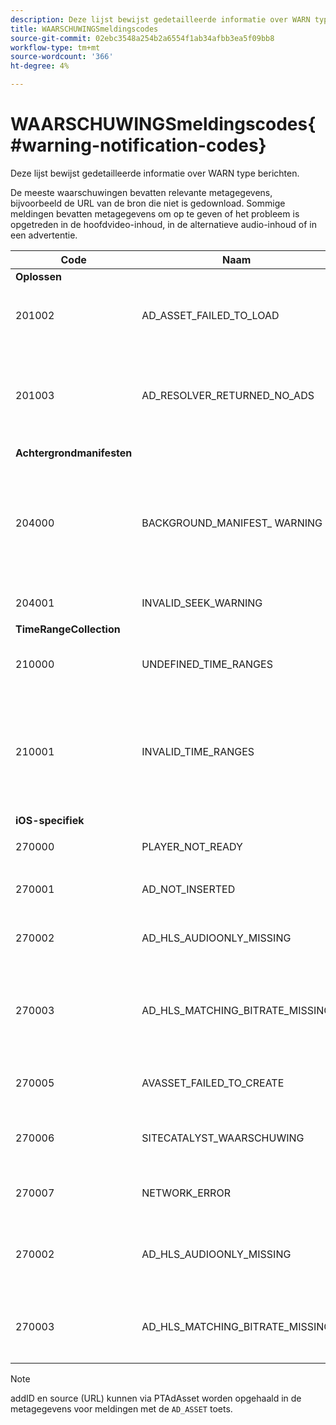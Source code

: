 ```yaml
---
description: Deze lijst bewijst gedetailleerde informatie over WARN type berichten.
title: WAARSCHUWINGSmeldingscodes
source-git-commit: 02ebc3548a254b2a6554f1ab34afbb3ea5f09bb8
workflow-type: tm+mt
source-wordcount: '366'
ht-degree: 4%

---
```


# WAARSCHUWINGSmeldingscodes{#warning-notification-codes}

Deze lijst bewijst gedetailleerde informatie over WARN type berichten.

<!--<a id="section_F25366B6703040E3ADA993C113618F01"></a>-->

De meeste waarschuwingen bevatten relevante metagegevens, bijvoorbeeld de URL van de bron die niet is gedownload. Sommige meldingen bevatten metagegevens om op te geven of het probleem is opgetreden in de hoofdvideo-inhoud, in de alternatieve audio-inhoud of in een advertentie.

<table frame="all" colsep="1" rowsep="1" id="table_C24772DF203B4DB2ACE6B475698C4C58"> 
 <thead> 
  <tr rowsep="1"> 
   <th colname="1" class="entry"> Code </th> 
   <th colname="2" class="entry"> Naam </th> 
   <th colname="3" class="entry"> InnerNotification </th> 
   <th colname="4" class="entry"> Metagegevenstoetsen </th> 
   <th colname="5" class="entry"> Opmerkingen </th> 
  </tr> 
 </thead>
 <tbody> 
  <tr rowsep="1"> 
   <td colname="1"><b>Oplossen</b> </td> 
   <td colname="2"> </td>
   <td colname="3"> </td>
   <td colname="4"> </td>
   <td colname="5"> </td>
  </tr> 
  <tr rowsep="1"> 
   <td colname="1"><span class="codeph"> 201002</span> </td> 
   <td colname="2"><span class="codeph"> AD_ASSET_FAILED_TO_LOAD</span> </td> 
   <td colname="3"> <p>Geen </p> </td> 
   <td colname="4"><span class="codeph"> AD_ASSET, INTERNAL_ERROR</span> </td> 
   <td colname="5"> <p>Er is een fout opgetreden bij het laden van een advertentie. </p> </td> 
  </tr> 
  <tr rowsep="1"> 
   <td colname="1"><span class="codeph"> 201003</span> </td> 
   <td colname="2"><span class="codeph"> AD_RESOLVER_RETURNED_NO_ADS</span> </td> 
   <td colname="3"> <p>Geen </p> </td> 
   <td colname="4"><span class="codeph"> INTERNAL_ERROR, AD_ID,DESCRIPTION</span> </td> 
   <td colname="5"> <p>Oplossen van advertentie is mislukt vanwege een ongeldige VAST-URL of omdat er geen advertentie is geretourneerd vanuit de VAST-wrapper. </p> </td> 
  </tr> 
  <tr rowsep="1"> 
   <td colname="1"><b>Achtergrondmanifesten</b> </td> 
   <td colname="2"> </td>
   <td colname="3"> </td>
   <td colname="4"> </td>
   <td colname="5"> </td>
  </tr> 
  <tr rowsep="1"> 
   <td colname="1"><span class="codeph"> 204000 </span> </td> 
   <td colname="2"><span class="codeph"> BACKGROUND_MANIFEST_ WARNING</span> </td> 
   <td colname="3"> <p>Geen </p> </td> 
   <td colname="4"><span class="codeph"> BACKGROUND_MANIFEST_WARNING_ERROR</span> <span class="codeph"> BACKGROUND_MANIFEST_WARNING_NAME</span> <span class="codeph"> BESCHRIJVING</span> </td> 
   <td colname="5"> <p> Fout in downloaden achtergrondmanifest. Enig probleem bij het bijwerken van het achtergrondmanifest wordt verzonden als een TVSDK-waarschuwing en zorgt er niet voor dat het afspelen wordt gestopt. </p> </td> 
  </tr> 
  <tr rowsep="1"> 
   <td colname="1"><span class="codeph"> 204001 </span> </td> 
   <td colname="2"><span class="codeph"> INVALID_SEEK_WARNING</span> </td> 
   <td colname="3"> <p>Geen </p> </td> 
   <td colname="4"><span class="codeph"> BESCHRIJVING</span> </td> 
   <td colname="5"> <p></p> </td> 
  </tr> 
  <tr rowsep="1"> 
   <td colname="1"><b>TimeRangeCollection</b> </td> 
   <td colname="2"> </td>
   <td colname="3"> </td>
   <td colname="4"> </td>
   <td colname="5"> </td>
  </tr> 
  <tr rowsep="1"> 
   <td colname="1"><span class="codeph"> 210000 </span> </td> 
   <td colname="2"><span class="codeph"> UNDEFINED_TIME_RANGES </span> </td> 
   <td colname="3"> <p>Geen </p> </td> 
   <td colname="4"> Geen </td> 
   <td colname="5"> De ad signalerende wijze wordt gedefinieerd als douanewaaiers maar er zijn geen waaiers bepaald. </td> 
  </tr> 
  <tr rowsep="1"> 
   <td colname="1"><span class="codeph"> 210001 </span> </td> 
   <td colname="2"><span class="codeph"> INVALID_TIME_RANGES </span> </td> 
   <td colname="3"> <p>Geen </p> </td> 
   <td colname="4"><span class="codeph"> BESCHRIJVING </span> </td> 
   <td colname="5"> <p> Een of meer tijdbereiken zijn ongeldig en worden genegeerd of gewijzigd. </p> <p> DESCRIPTION is een tekenreeks met een beschrijving van de ongeldige bereiken. </p> </td> 
  </tr> 
  <tr rowsep="1"> 
   <td colname="1"><b>iOS-specifiek</b> </td> 
   <td colname="2"> </td>
   <td colname="3"> </td>
   <td colname="4"> </td>
   <td colname="5"> </td>
  </tr> 
  <tr rowsep="1"> 
   <td colname="1"><span class="codeph"> 270000 </span> </td> 
   <td colname="2"><span class="codeph"> PLAYER_NOT_READY </span> </td> 
   <td colname="3"> <p>Geen </p> </td> 
   <td colname="4"><span class="codeph"> BESCHRIJVING </span> </td> 
   <td colname="5"> </td> 
  </tr> 
  <tr rowsep="1"> 
   <td colname="1"><span class="codeph"> 270001 </span> </td> 
   <td colname="2"><span class="codeph"> AD_NOT_INSERTED </span> </td> 
   <td colname="3"> <p>Geen </p> </td> 
   <td colname="4"> <p>Geen </p> </td> 
   <td colname="5"> <p>AD is niet in de stream ingevoegd. </p> </td> 
  </tr> 
  <tr rowsep="1"> 
   <td colname="1"><span class="codeph"> 270002 </span> </td> 
   <td colname="2"><span class="codeph"> AD_HLS_AUDIOONLY_MISSING </span> </td> 
   <td colname="3"><span class="codeph"> AD_NOT_INSERTED </span> </td> 
   <td colname="4"> <p>Geen </p> </td> 
   <td colname="5"> <p>Advertentie bevat niet alleen Audio Stream </p> </td> 
  </tr> 
  <tr rowsep="1"> 
   <td colname="1"><span class="codeph"> 270003 </span> </td> 
   <td colname="2"><span class="codeph"> AD_HLS_MATCHING_BITRATE_MISSING </span> </td> 
   <td colname="3"><span class="codeph"> AD_NOT_INSERTED </span> </td> 
   <td colname="4"> <p>Geen </p> </td> 
   <td colname="5"> <p>Er is geen overeenkomende advertentiestroom gevonden voor de huidige bitsnelheid van de inhoud. </p> <p>  </p> </td> 
  </tr> 
  <tr rowsep="1"> 
   <td colname="1"><span class="codeph"> 270005 </span> </td> 
   <td colname="2"><span class="codeph"> AVASSET_FAILED_TO_CREATE </span> </td> 
   <td colname="3"><span class="codeph"> PLAYBACK_ERROR </span> </td> 
   <td colname="4"> <p>Geen </p> </td> 
   <td colname="5"> <p>Fout bij het maken van de AVAsset. </p> </td> 
  </tr> 
  <tr rowsep="1"> 
   <td colname="1"><span class="codeph"> 270006 </span> </td> 
   <td colname="2"><span class="codeph"> SITECATALYST_WAARSCHUWING </span> </td> 
   <td colname="3"> <p>Geen </p> </td> 
   <td colname="4"><span class="codeph"> BESCHRIJVING </span> </td> 
   <td colname="5"> <p>Waarschuwing: zie beschrijving van de sitecatalysatorwaarschuwing. </p> </td> 
  </tr> 
  <tr rowsep="1"> 
   <td colname="1"><span class="codeph"> 270007 </span> </td> 
   <td colname="2"><span class="codeph"> NETWORK_ERROR </span> </td> 
   <td colname="3"> <p>Geen </p> </td> 
   <td colname="4"><span class="codeph"> URL </span> </td> 
   <td colname="5"> <p>Fout die gegevens van het netwerk krijgt. </p> </td> 
  </tr> 
  <tr rowsep="1"> 
   <td colname="1"><span class="codeph"> 270002</span> </td> 
   <td colname="2"><span class="codeph"> AD_HLS_AUDIOONLY_MISSING</span> </td> 
   <td colname="3"> <p>Geen </p> </td> 
   <td colname="4"><span class="codeph"> AD_ASSET</span> </td> 
   <td colname="5"> <p>De audio voor deze advertentie kan niet worden gehoord omdat deze ontbreekt </p> </td> 
  </tr> 
  <tr rowsep="1"> 
   <td colname="1"><span class="codeph"> 270003</span> </td> 
   <td colname="2"><span class="codeph"> AD_HLS_MATCHING_BITRATE_MISSING</span> </td> 
   <td colname="3"> <p>Geen </p> </td> 
   <td colname="4"><span class="codeph"> AD_ASSET</span> </td> 
   <td colname="5"> <p>De overeenkomende bitsnelheid ontbreekt. </p> <p>  </p>
    <!-- workaround for PDF having too much negative kerning in column 2 --> </td> 
  </tr> 
 </tbody> 
</table>

>[!NOTE]
>
>addID en source (URL) kunnen via PTAdAsset worden opgehaald in de metagegevens voor meldingen met de `AD_ASSET` toets.
